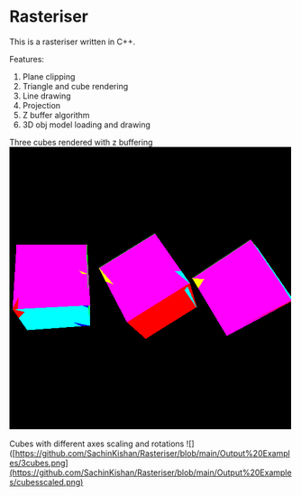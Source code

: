 # Rasteriser


This is a rasteriser written in C++. 

Features:
1. Plane clipping 
2. Triangle and cube rendering
3. Line drawing
4. Projection
5. Z buffer algorithm
6. 3D obj model loading and drawing



Three cubes rendered with z buffering
![](https://github.com/SachinKishan/Rasteriser/blob/main/Output%20Examples/3cubes.png)

Cubes with different axes scaling and rotations
![]([https://github.com/SachinKishan/Rasteriser/blob/main/Output%20Examples/3cubes.png](https://github.com/SachinKishan/Rasteriser/blob/main/Output%20Examples/cubesscaled.png)

